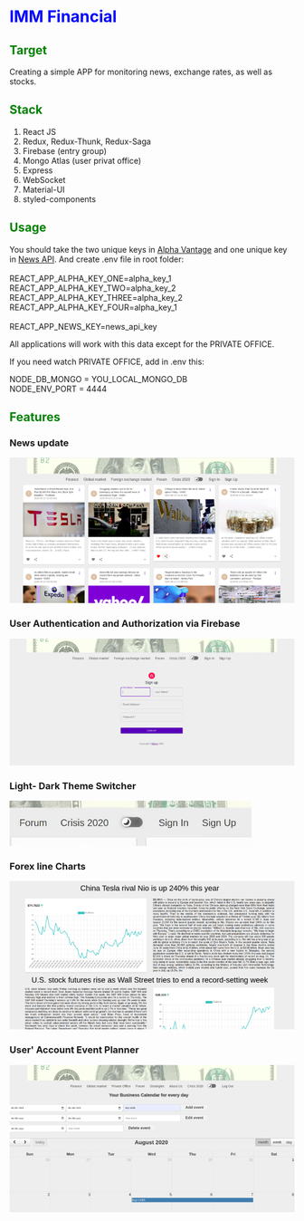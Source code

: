 <h1 style='color:blue'>IMM Financial</h1>

<h2 style='color:green'>Target</h2>

Сreating a simple APP for monitoring news, exchange rates, as well as stocks.

<h2 style='color:green'>Stack</h2>

1. React JS
2. Redux, Redux-Thunk, Redux-Saga
3. Firebase (entry group)
4. Mongo Atlas (user privat office)
5. Express
6. WebSocket
7. Material-UI
8. styled-components

<h2 style='color:green'>Usage</h2>

You should take the two unique keys in <a href='https://www.alphavantage.co/'>Alpha Vantage</a> and one unique key in <a href='https://newsapi.org'>News API</a>. And create .env file in root folder:<br>
<br>
REACT_APP_ALPHA_KEY_ONE=alpha_key_1<br>
REACT_APP_ALPHA_KEY_TWO=alpha_key_2<br>
REACT_APP_ALPHA_KEY_THREE=alpha_key_2<br>
REACT_APP_ALPHA_KEY_FOUR=alpha_key_1<br>
<br>
REACT_APP_NEWS_KEY=news_api_key<br>

All applications will work with this data except for the PRIVATE OFFICE.

If you need watch PRIVATE OFFICE, add in .env this:<br>

NODE_DB_MONGO = YOU_LOCAL_MONGO_DB<br>
NODE_ENV_PORT = 4444<br>

<h2 style='color:green'>Features</h2>
<h3>News update</h3>

![](readme-images/news.png)


<h3>User Authentication and Authorization via Firebase</h3>

![](readme-images/sign-in.png)

 
<h3>Light- Dark Theme Switcher</h3>

![](readme-images/TRIMVIDEO%20(2).gif)


<h3>Forex line Charts</h3>

![](readme-images/line.png)


<h3>User' Account Event Planner</h3>

![](readme-images/planner.png)




